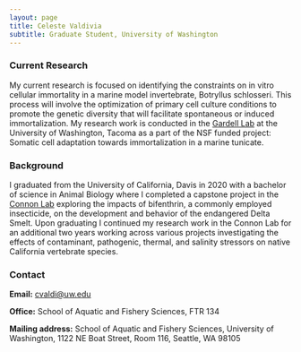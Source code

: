 ```yaml
---
layout: page
title: Celeste Valdivia
subtitle: Graduate Student, University of Washington
---
```

### Current Research 

My current research is focused on identifying the constraints on in vitro cellular immortality in a marine model invertebrate, Botryllus schlosseri. This process will involve the optimization of primary cell culture conditions to promote the genetic diversity that will facilitate spontaneous or induced immortalization. My research work is conducted in the [Gardell Lab](https://gardell.ds.lib.uw.edu/) at the University of Washington, Tacoma as a part of the NSF funded project: Somatic cell adaptation towards immortalization in a marine tunicate. 


### Background
I graduated from the University of California, Davis in 2020 with a bachelor of science in Animal Biology where I completed a capstone project in the [Connon Lab](https://connonlab.wordpress.com/) exploring the impacts of bifenthrin, a commonly employed insecticide, on the development and behavior of the endangered Delta Smelt. Upon graduating I continued my research work in the Connon Lab for an additional two years working across various projects investigating the effects of contaminant, pathogenic, thermal, and salinity stressors on native California vertebrate species.  


### Contact
 **Email:** [cvaldi@uw.edu](mailto:cvaldi@uw.edu)

 **Office:** School of Aquatic and Fishery Sciences, FTR 134  
 
 **Mailing address:** School of Aquatic and Fishery Sciences, University of Washington, 1122 NE Boat Street, Room 116, Seattle, WA 98105